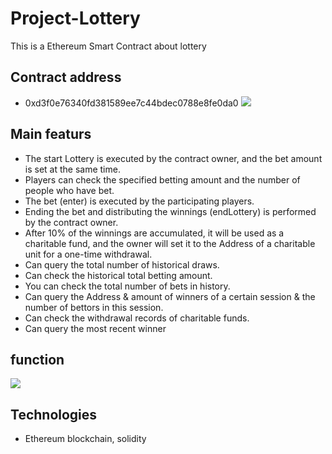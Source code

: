 # Project-Lottery
This is a Ethereum Smart Contract about lottery
## Contract address
* 0xd3f0e76340fd381589ee7c44bdec0788e8fe0da0
![](https://i.imgur.com/Ed2GBAZ.png)
## Main featurs
* The start Lottery is executed by the contract owner, and the bet amount is set at the same time.
* Players can check the specified betting amount and the number of people who have bet.
* The bet (enter) is executed by the participating players.
* Ending the bet and distributing the winnings (endLottery) is performed by the contract owner.
* After 10% of the winnings are accumulated, it will be used as a charitable fund, and the owner will set it to the Address of a charitable unit for a one-time withdrawal.
* Can query the total number of historical draws.
* Can check the historical total betting amount.
* You can check the total number of bets in history.
* Can query the Address & amount of winners of a certain session & the number of bettors in this session.
* Can check the withdrawal records of charitable funds.
* Can query the most recent winner
## function
![](https://i.imgur.com/YVt6SSa.png)
## Technologies
* Ethereum blockchain, solidity
